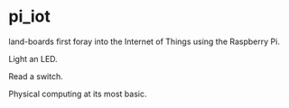 pi_iot
======

land-boards first foray into the Internet of Things using the Raspberry Pi.

Light an LED.

Read a switch.

Physical computing at its most basic.
